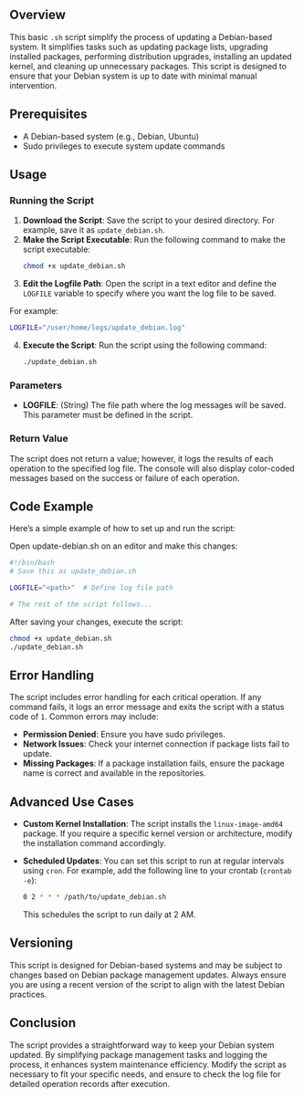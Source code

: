 ## Overview

This basic `.sh` script simplify the process of updating a Debian-based system. It simplifies tasks such as updating package lists, upgrading installed packages, performing distribution upgrades, installing an updated kernel, and cleaning up unnecessary packages. This script is designed to ensure that your Debian system is up to date with minimal manual intervention.

## Prerequisites

- A Debian-based system (e.g., Debian, Ubuntu)
- Sudo privileges to execute system update commands

## Usage

### Running the Script

1. **Download the Script**: Save the script to your desired directory. For example, save it as `update_debian.sh`.
2. **Make the Script Executable**: Run the following command to make the script executable:
   ```bash
   chmod +x update_debian.sh
   ```
3. **Edit the Logfile Path**: Open the script in a text editor and define the `LOGFILE` variable to specify where you want the log file to be saved. 

For example:
   ```bash
   LOGFILE="/user/home/logs/update_debian.log"
   ```

4. **Execute the Script**: Run the script using the following command:
   
   ```bash
   ./update_debian.sh
   ```

### Parameters

- **LOGFILE**: (String) The file path where the log messages will be saved. This parameter must be defined in the script.

### Return Value

The script does not return a value; however, it logs the results of each operation to the specified log file. The console will also display color-coded messages based on the success or failure of each operation.

## Code Example

Here’s a simple example of how to set up and run the script:

Open update-debian.sh on an editor and make this changes:

```bash
#!/bin/bash
# Save this as update_debian.sh

LOGFILE="<path>"  # Define log file path

# The rest of the script follows...
```

After saving your changes, execute the script:

```bash
chmod +x update_debian.sh
./update_debian.sh
```

## Error Handling

The script includes error handling for each critical operation. If any command fails, it logs an error message and exits the script with a status code of `1`. Common errors may include:

- **Permission Denied**: Ensure you have sudo privileges.
- **Network Issues**: Check your internet connection if package lists fail to update.
- **Missing Packages**: If a package installation fails, ensure the package name is correct and available in the repositories.

## Advanced Use Cases

- **Custom Kernel Installation**: The script installs the `linux-image-amd64` package. If you require a specific kernel version or architecture, modify the installation command accordingly.

- **Scheduled Updates**: You can set this script to run at regular intervals using `cron`. For example, add the following line to your crontab (`crontab -e`):
  
  ```bash
  0 2 * * * /path/to/update_debian.sh
  ```
  This schedules the script to run daily at 2 AM.

## Versioning

This script is designed for Debian-based systems and may be subject to changes based on Debian package management updates. Always ensure you are using a recent version of the script to align with the latest Debian practices.

## Conclusion

The script provides a straightforward way to keep your Debian system updated. By simplifying package management tasks and logging the process, it enhances system maintenance efficiency. Modify the script as necessary to fit your specific needs, and ensure to check the log file for detailed operation records after execution.
